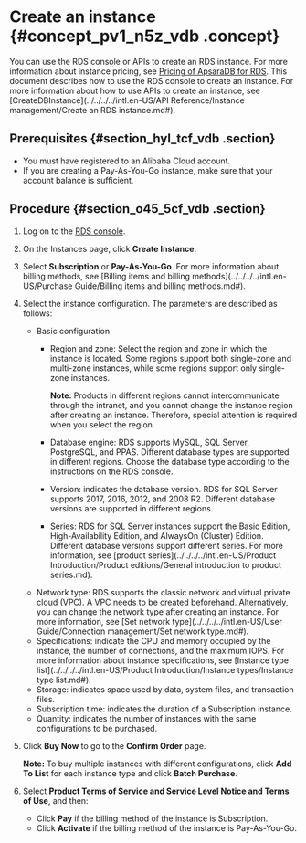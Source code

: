 # Create an instance {#concept_pv1_n5z_vdb .concept}

You can use the RDS console or APIs to create an RDS instance. For more information about instance pricing, see [Pricing of ApsaraDB for RDS](https://www.alibabacloud.com/product/apsaradb-for-rds?spm=a3c0i.7938564.220486.8.10521d15zCpnIt#pricing). This document describes how to use the RDS console to create an instance. For more information about how to use APIs to create an instance, see [CreateDBInstance](../../../../intl.en-US/API Reference/Instance management/Create an RDS instance.md#).

## Prerequisites {#section_hyl_tcf_vdb .section}

-   You must have registered to an Alibaba Cloud account.
-   If you are creating a Pay-As-You-Go instance, make sure that your account balance is sufficient.

## Procedure {#section_o45_5cf_vdb .section}

1.  Log on to the [RDS console](https://rds.console.aliyun.com/?spm=5176.doc43185.2.7.mR2Syx).
2.  On the Instances page, click **Create Instance**.
3.  Select **Subscription** or **Pay-As-You-Go**. For more information about billing methods, see [Billing items and billing methods](../../../../intl.en-US/Purchase Guide/Billing items and billing methods.md#).
4.  Select the instance configuration. The parameters are described as follows:
    -   Basic configuration
        -   Region and zone: Select the region and zone in which the instance is located. Some regions support both single-zone and multi-zone instances, while some regions support only single-zone instances.

            **Note:** Products in different regions cannot intercommunicate through the intranet, and you cannot change the instance region after creating an instance. Therefore, special attention is required when you select the region.

        -   Database engine: RDS supports MySQL, SQL Server, PostgreSQL, and PPAS. Different database types are supported in different regions. Choose the database type according to the instructions on the RDS console.
        -   Version: indicates the database version. RDS for SQL Server supports 2017, 2016, 2012, and 2008 R2. Different database versions are supported in different regions.
        -   Series: RDS for SQL Server instances support the Basic Edition, High-Availability Edition, and AlwaysOn \(Cluster\) Edition. Different database versions support different series. For more information, see [product series](../../../../intl.en-US/Product Introduction/Product editions/General introduction to product series.md).
    -   Network type: RDS supports the classic network and virtual private cloud \(VPC\). A VPC needs to be created beforehand. Alternatively, you can change the network type after creating an instance. For more information, see [Set network type](../../../../intl.en-US/User Guide/Connection management/Set network type.md#).
    -   Specifications: indicate the CPU and memory occupied by the instance, the number of connections, and the maximum IOPS. For more information about instance specifications, see [Instance type list](../../../../intl.en-US/Product Introduction/Instance types/Instance type list.md#).
    -   Storage: indicates space used by data, system files, and transaction files.
    -   Subscription time: indicates the duration of a Subscription instance.
    -   Quantity: indicates the number of instances with the same configurations to be purchased.
5.  Click **Buy Now** to go to the **Confirm Order** page.

    **Note:** To buy multiple instances with different configurations, click **Add To List** for each instance type and click **Batch Purchase**.

6.  Select **Product Terms of Service and Service Level Notice and Terms of Use**, and then:
    -   Click **Pay** if the billing method of the instance is Subscription.
    -   Click **Activate** if the billing method of the instance is Pay-As-You-Go.

